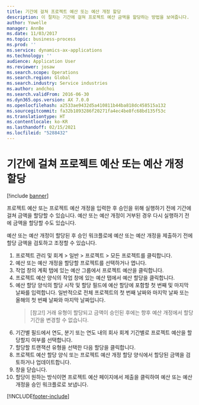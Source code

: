 ```yaml
---
title: 기간에 걸쳐 프로젝트 예산 또는 예산 개정 할당
description: 이 절차는 기간에 걸쳐 프로젝트 예산 금액을 할당하는 방법을 보여줍니다.
author: Yowelle
manager: AnnBe
ms.date: 11/03/2017
ms.topic: business-process
ms.prod: ''
ms.service: dynamics-ax-applications
ms.technology: ''
audience: Application User
ms.reviewer: josaw
ms.search.scope: Operations
ms.search.region: Global
ms.search.industry: Service industries
ms.author: andchoi
ms.search.validFrom: 2016-06-30
ms.dyn365.ops.version: AX 7.0.0
ms.openlocfilehash: a2533ae9432d5a410811b44ba818dc458515a132
ms.sourcegitcommit: fa32b1893286f20271fa4ec4be8fc68bd135f53c
ms.translationtype: HT
ms.contentlocale: ko-KR
ms.lasthandoff: 02/15/2021
ms.locfileid: "5288432"
---
```

# <a name="allocate-a-project-budget-or-budget-revision-across-periods"></a>기간에 걸쳐 프로젝트 예산 또는 예산 개정 할당

[!include [banner](../../includes/banner.md)]

프로젝트 예산 또는 프로젝트 예산 개정을 입력한 후 승인을 위해 실행하기 전에 기간에 걸쳐 금액을 할당할 수 있습니다. 예산 또는 예산 개정이 거부된 경우 다시 실행하기 전에 금액을 할당할 수도 있습니다. 

예산 또는 예산 개정이 할당된 후 승인 워크플로에 예산 또는 예산 개정을 제출하기 전에 할당 금액을 검토하고 조정할 수 있습니다. 

1. 프로젝트 관리 및 회계 > 일반 > 프로젝트 > 모든 프로젝트를 클릭합니다. 
2. 예산 또는 예산 개정을 할당할 프로젝트를 선택하거나 엽니다. 
3. 작업 창의 계획 탭에 있는 예산 그룹에서 프로젝트 예산을 클릭합니다. 
4. 프로젝트 예산 양식의 작업 창에 있는 예산 탭에서 예산 할당을 클릭합니다. 
5. 예산 할당 양식의 할당 시작 및 할당 필드에 예산 할당에 포함할 첫 번째 및 마지막 날짜를 입력합니다. 일반적으로 전체 프로젝트의 첫 번째 날짜와 마지막 날짜 또는 올해의 첫 번째 날짜와 마지막 날짜입니다.  
   > [참고!] 거래 유형이 할당되고 금액이 승인된 후에는 향후 예산 개정에서 할당 기간을 변경할 수 없습니다. 
6. 기간별 필드에서 연도, 분기 또는 연도 내의 회사 회계 기간별로 프로젝트 예산을 할당할지 여부를 선택합니다.
7. 할당할 트랜잭션 유형을 선택한 다음 할당을 클릭합니다. 
8. 프로젝트 예산 할당 양식 또는 프로젝트 예산 개정 할당 양식에서 할당된 금액을 검토하거나 업데이트합니다. 
9. 창을 닫습니다.
10. 할당이 원하는 방식이면 프로젝트 예산 페이지에서 제출을 클릭하여 예산 또는 예산 개정을 승인 워크플로로 보냅니다.  




[!INCLUDE[footer-include](../../includes/footer-banner.md)]